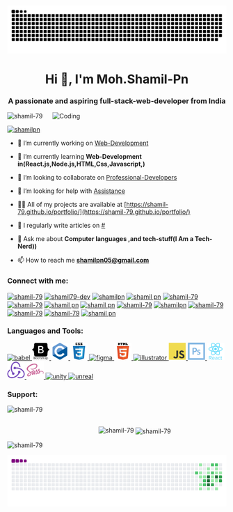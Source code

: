 ![Snake animation](https://github.com/shamil-79/shamil-79/blob/output/snake.svg)

<h1 align="center">Hi 👋, I'm Moh.Shamil-Pn</h1>
<h3 align="center">A passionate and aspiring full-stack-web-developer from India</h3>
<img align="right" alt="Coding" width="400" src="https://user-images.githubusercontent.com/74038190/218265814-3084a4ba-809c-4135-afc0-8685d0f634b3.gif">

<p align="left"> <img src="https://komarev.com/ghpvc/?username=shamil-79&label=Profile%20views&color=0e75b6&style=flat" alt="shamil-79" /> </p>

<p align="left"> <a href="https://twitter.com/shamilpn" target="blank"><img src="https://img.shields.io/twitter/follow/shamilpn?logo=twitter&style=for-the-badge" alt="shamilpn" /></a> </p>

- 🔭 I’m currently working on [Web-Development](#)

- 🌱 I’m currently learning **Web-Development in(React.js,Node.js,HTML,Css,Javascript,)**

- 👯 I’m looking to collaborate on [Professional-Developers](#)

- 🤝 I’m looking for help with [Assistance](#)

- 👨‍💻 All of my projects are available at [https://shamil-79.github.io/portfolio/](https://shamil-79.github.io/portfolio/)

- 📝 I regularly write articles on [#](#)

- 💬 Ask me about **Computer languages ,and tech-stuff(I Am a Tech-Nerd))**

- 📫 How to reach me **shamilpn05@gmail.com**

<h3 align="left">Connect with me:</h3>
<p align="left">
<a href="https://codepen.io/shamil-79" target="blank"><img align="center" src="https://raw.githubusercontent.com/rahuldkjain/github-profile-readme-generator/master/src/images/icons/Social/codepen.svg" alt="shamil-79" height="30" width="40" /></a>
<a href="https://dev.to/shamil79-dev" target="blank"><img align="center" src="https://raw.githubusercontent.com/rahuldkjain/github-profile-readme-generator/master/src/images/icons/Social/devto.svg" alt="shamil79-dev" height="30" width="40" /></a>
<a href="https://twitter.com/shamilpn" target="blank"><img align="center" src="https://raw.githubusercontent.com/rahuldkjain/github-profile-readme-generator/master/src/images/icons/Social/twitter.svg" alt="shamilpn" height="30" width="40" /></a>
<a href="https://linkedin.com/in/shamil pn" target="blank"><img align="center" src="https://raw.githubusercontent.com/rahuldkjain/github-profile-readme-generator/master/src/images/icons/Social/linked-in-alt.svg" alt="shamil pn" height="30" width="40" /></a>
<a href="https://codesandbox.com/shamil-79" target="blank"><img align="center" src="https://raw.githubusercontent.com/rahuldkjain/github-profile-readme-generator/master/src/images/icons/Social/codesandbox.svg" alt="shamil-79" height="30" width="40" /></a>
<a href="https://kaggle.com/shamil-79" target="blank"><img align="center" src="https://raw.githubusercontent.com/rahuldkjain/github-profile-readme-generator/master/src/images/icons/Social/kaggle.svg" alt="shamil-79" height="30" width="40" /></a>
<a href="https://fb.com/shamil pn" target="blank"><img align="center" src="https://raw.githubusercontent.com/rahuldkjain/github-profile-readme-generator/master/src/images/icons/Social/facebook.svg" alt="shamil pn" height="30" width="40" /></a>
<a href="https://instagram.com/shamil pn" target="blank"><img align="center" src="https://raw.githubusercontent.com/rahuldkjain/github-profile-readme-generator/master/src/images/icons/Social/instagram.svg" alt="shamil pn" height="30" width="40" /></a>
<a href="https://dribbble.com/shamil-79" target="blank"><img align="center" src="https://raw.githubusercontent.com/rahuldkjain/github-profile-readme-generator/master/src/images/icons/Social/dribbble.svg" alt="shamil-79" height="30" width="40" /></a>
<a href="https://www.youtube.com/c/shamilpn" target="blank"><img align="center" src="https://raw.githubusercontent.com/rahuldkjain/github-profile-readme-generator/master/src/images/icons/Social/youtube.svg" alt="shamilpn" height="30" width="40" /></a>
<a href="https://www.codechef.com/users/shamil-79" target="blank"><img align="center" src="https://cdn.jsdelivr.net/npm/simple-icons@3.1.0/icons/codechef.svg" alt="shamil-79" height="30" width="40" /></a>
<a href="https://codeforces.com/profile/shamil-79" target="blank"><img align="center" src="https://raw.githubusercontent.com/rahuldkjain/github-profile-readme-generator/master/src/images/icons/Social/codeforces.svg" alt="shamil-79" height="30" width="40" /></a>
<a href="https://www.leetcode.com/shamil-79" target="blank"><img align="center" src="https://raw.githubusercontent.com/rahuldkjain/github-profile-readme-generator/master/src/images/icons/Social/leet-code.svg" alt="shamil-79" height="30" width="40" /></a>
<a href="https://discord.gg/shamil pn" target="blank"><img align="center" src="https://raw.githubusercontent.com/rahuldkjain/github-profile-readme-generator/master/src/images/icons/Social/discord.svg" alt="shamil pn" height="30" width="40" /></a>
</p>

<h3 align="left">Languages and Tools:</h3>
<p align="left"> <a href="https://babeljs.io/" target="_blank" rel="noreferrer"> <img src="https://www.vectorlogo.zone/logos/babeljs/babeljs-icon.svg" alt="babel" width="40" height="40"/> </a> <a href="https://getbootstrap.com" target="_blank" rel="noreferrer"> <img src="https://raw.githubusercontent.com/devicons/devicon/master/icons/bootstrap/bootstrap-plain-wordmark.svg" alt="bootstrap" width="40" height="40"/> </a> <a href="https://www.cprogramming.com/" target="_blank" rel="noreferrer"> <img src="https://raw.githubusercontent.com/devicons/devicon/master/icons/c/c-original.svg" alt="c" width="40" height="40"/> </a> <a href="https://www.w3schools.com/css/" target="_blank" rel="noreferrer"> <img src="https://raw.githubusercontent.com/devicons/devicon/master/icons/css3/css3-original-wordmark.svg" alt="css3" width="40" height="40"/> </a> <a href="https://www.figma.com/" target="_blank" rel="noreferrer"> <img src="https://www.vectorlogo.zone/logos/figma/figma-icon.svg" alt="figma" width="40" height="40"/> </a> <a href="https://www.w3.org/html/" target="_blank" rel="noreferrer"> <img src="https://raw.githubusercontent.com/devicons/devicon/master/icons/html5/html5-original-wordmark.svg" alt="html5" width="40" height="40"/> </a> <a href="https://www.adobe.com/in/products/illustrator.html" target="_blank" rel="noreferrer"> <img src="https://www.vectorlogo.zone/logos/adobe_illustrator/adobe_illustrator-icon.svg" alt="illustrator" width="40" height="40"/> </a> <a href="https://developer.mozilla.org/en-US/docs/Web/JavaScript" target="_blank" rel="noreferrer"> <img src="https://raw.githubusercontent.com/devicons/devicon/master/icons/javascript/javascript-original.svg" alt="javascript" width="40" height="40"/> </a> <a href="https://www.photoshop.com/en" target="_blank" rel="noreferrer"> <img src="https://raw.githubusercontent.com/devicons/devicon/master/icons/photoshop/photoshop-line.svg" alt="photoshop" width="40" height="40"/> </a> <a href="https://reactjs.org/" target="_blank" rel="noreferrer"> <img src="https://raw.githubusercontent.com/devicons/devicon/master/icons/react/react-original-wordmark.svg" alt="react" width="40" height="40"/> </a> <a href="https://redux.js.org" target="_blank" rel="noreferrer"> <img src="https://raw.githubusercontent.com/devicons/devicon/master/icons/redux/redux-original.svg" alt="redux" width="40" height="40"/> </a> <a href="https://sass-lang.com" target="_blank" rel="noreferrer"> <img src="https://raw.githubusercontent.com/devicons/devicon/master/icons/sass/sass-original.svg" alt="sass" width="40" height="40"/> </a> <a href="https://unity.com/" target="_blank" rel="noreferrer"> <img src="https://www.vectorlogo.zone/logos/unity3d/unity3d-icon.svg" alt="unity" width="40" height="40"/> </a> <a href="https://unrealengine.com/" target="_blank" rel="noreferrer"> <img src="https://raw.githubusercontent.com/kenangundogan/fontisto/036b7eca71aab1bef8e6a0518f7329f13ed62f6b/icons/svg/brand/unreal-engine.svg" alt="unreal" width="40" height="40"/> </a> </p>

<h3 align="left">Support:</h3>
<p><a href="https://www.buymeacoffee.com/shamil-79"> <img align="left" src="https://cdn.buymeacoffee.com/buttons/v2/default-yellow.png" height="50" width="210" alt="shamil-79" /></a></p><br><br>

<p><img align="left" src="https://github-readme-stats.vercel.app/api/top-langs?username=shamil-79&show_icons=true&locale=en&layout=compact" alt="shamil-79" /></p>

<p>&nbsp;<img align="center" src="https://github-readme-stats.vercel.app/api?username=shamil-79&show_icons=true&locale=en" alt="shamil-79" /></p>

<p><img align="center" src="https://github-readme-streak-stats.herokuapp.com/?user=shamil-79&" alt="shamil-79" /></p>
<img src="https://github.com/shamil-79/shamil-79/blob/main/github-contribution-grid-snake.gif"/>







